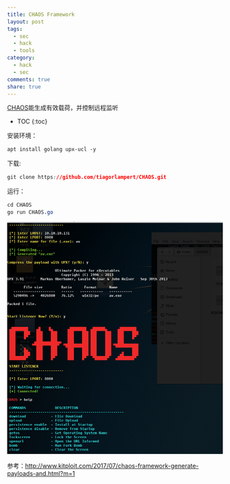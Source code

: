 ```yaml
---
title: CHAOS Framework
layout: post
tags:
  - sec
  - hack
  - tools
category: 
  - hack
  - sec
comments: true
share: true
---
```

[CHAOS](http://www.kitploit.com/2017/07/chaos-framework-generate-payloads-and.html?m=1)能生成有效载荷，并控制远程监听

* TOC
{:toc}

<!--more-->

安装环境：

```css
apt install golang upx-ucl -y
```

下载:

```css
git clone https://github.com/tiagorlampert/CHAOS.git
```

运行：

```css
cd CHAOS
go run CHAOS.go
```

![CHAOS框架](/img/tools/CHAOS.png)

参考：http://www.kitploit.com/2017/07/chaos-framework-generate-payloads-and.html?m=1